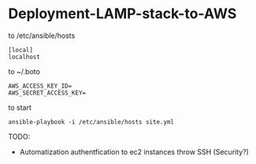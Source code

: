 # Deployment-LAMP-stack-to-AWS

to /etc/ansible/hosts
```
[local]
localhost
```

to ~/.boto
```
AWS_ACCESS_KEY_ID=
AWS_SECRET_ACCESS_KEY=
```

to start
```
ansible-playbook -i /etc/ansible/hosts site.yml
```
TODO:
* Automatization authentfication to ec2 instances throw SSH (Security?)




